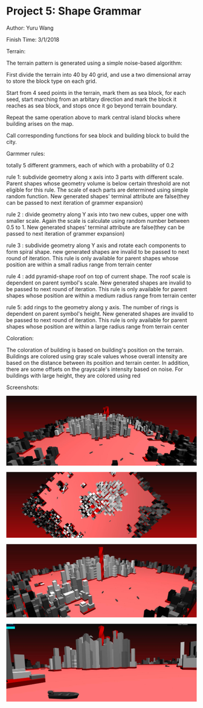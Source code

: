 
# Project 5: Shape Grammar

Author: Yuru Wang

Finish Time: 3/1/2018


Terrain:

The terrain pattern is generated using a simple noise-based algorithm:

First divide the terrain into 40 by 40 grid, and use a two dimensional array to store the block type on each grid.

Start from 4 seed points in the terrain, mark them as sea block, for each seed, start marching from an arbitary direction and mark the block it reaches as sea block, and stops once it go beyond terrain boundary.

Repeat the same operation above to mark central island blocks where building arises on the map.   

Call corresponding functions for sea block and building block to build the city.


Garmmer rules:

totally 5 different grammers, each of which with a probability of 0.2

rule 1: subdivide geometry along x axis into 3 parts with different scale. Parent shapes whose geometry volume is below certain threshold are not eligible for this rule. The scale of each parts are determined using simple random function. New generated shapes' terminal attribute are false(they can be passed to next iteration of grammer expansion)

rule 2 : divide geometry along Y axis into two new cubes, upper one with smaller scale. Again the scale is calculate using random number between 0.5 to 1. New generated shapes' terminal attribute are false(they can be passed to next iteration of grammer expansion)

rule 3 : subdivide geometry along Y axis and rotate each components to form spiral shape. new generated shapes are invalid to be passed to next round of iteration. This rule is only available for parent shapes whose position are within a small radius range from terrain center

rule 4 : add pyramid-shape roof on top of current shape. The roof scale is dependent on parent symbol's scale. New generated shapes are invalid to be passed to next round of iteration. This rule is only available for parent shapes whose position are within a medium radius range from terrain center

rule 5: add rings to the geometry along y axis. The number of rings is dependent on parent symbol's height. New generated shapes are invalid to be passed to next round of iteration. This rule is only available for parent shapes whose position are within a large radius range from terrain center


Coloration:

The coloration of building is based on building's position on the terrain. Buildings are colored using gray scale values whose overall intensity are based on the distance between its position and terrain center. In addition, there are some offsets on the grayscale's intensity based on noise. For buildings with large height, they are colored using red


Screenshots:

![image1](src/screenshots/4.jpg "Title")

![image2](src/screenshots/1.jpg "Title")

![image3](src/screenshots/3.jpg "Title")

![image4](src/screenshots/2.jpg "Title")
